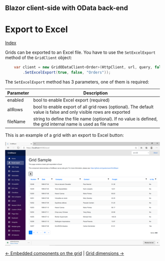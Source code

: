 ## Blazor client-side with OData back-end

# Export to Excel

[Index](Documentation.md)

Grids can be exported to an Excel file. You have to use the ```SetExcelExport``` method of the ```GridClient``` object:
 
```c#
    var client = new GridODataClient<Order>(HttpClient, url, query, false, "ordersGrid", columns, 10)
        .SetExcelExport(true, false, "Orders"));
```

The ```SetExcelExport``` method has 3 parameters, one of them is required:

Parameter | Description
--------- | -----------
enabled | bool to enable Excel export (required)
allRows | bool to enable export of all grid rows (optional). The default value is false and only visible rows are exported
fileName | string to define the file name (optional). If no value is defined, the grid internal name is used as file name

This is an example of a grid with an export to Excel button:

![](../images/Excel.png)


[<- Embedded components on the grid](Embedded_components.md) | [Grid dimensions ->](Grid_dimensions.md)